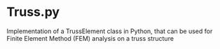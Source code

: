 # Truss.py

Implementation of a TrussElement class in Python, that can be used for Finite Element Method (FEM) analysis on a truss structure


